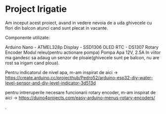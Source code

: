 # Project Irigatie

  Am inceput acest proiect, avand in vedere nevoia de a uda ghivecele cu flori din balcon atunci cand sunt plecat in vacante.
  
  
  Componente utilizate:
  
  Arduino Nano - ATMEL328p
  Display - SSD1306 OLED
  RTC - DS1307
  Rotary Encoder
  Modul releu(pentru actionare pompa)
  Pompa Apa 12V, 2.5A
  In viitor ma gandesc sa adaug un senzor de ploaie(ghivecele sunt pe balcon, nu are rost sa irigam cand ploua).
  
  Pentru indicatorul de nivel apa, m-am inspirat de aici ->
  https://create.arduino.cc/projecthub/Pedro52/arduino-esp32-diy-water-level-sensor-and-diy-level-indicator-3d513d
  
  pentru intreruperile necesare funcionarii rotary encoder, m-am inspirat de aici ->
  https://duino4projects.com/easy-arduino-menus-rotary-encoders/  
  
  
  
  .
